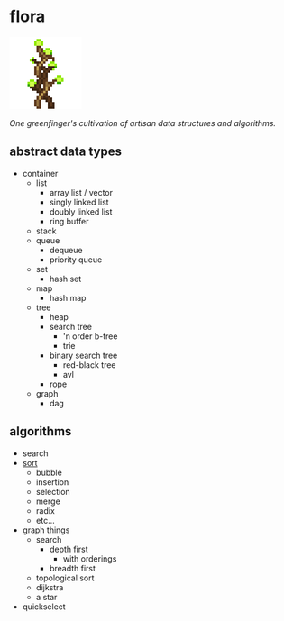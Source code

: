 # flora

![](res/large_vine_lights.png)

*One greenfinger's cultivation of artisan data structures and algorithms.*

## abstract data types

- container
   - list
      - array list / vector
      - singly linked list
      - doubly linked list
      - ring buffer
   - stack
   - queue
      - dequeue
      - priority queue
   - set
      - hash set
   - map
      - hash map
   - tree
      - heap
      - search tree
         - 'n order b-tree
         - trie
      - binary search tree
         - red-black tree
         - avl
      - rope
   - graph
      - dag

## algorithms

- search
- [sort](https://en.wikipedia.org/wiki/Sorting_algorithm)
   - bubble
   - insertion
   - selection
   - merge
   - radix
   - etc...
- graph things
   - search
      - depth first
         - with orderings
      - breadth first
   - topological sort
   - dijkstra
   - a star
- quickselect
